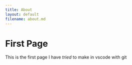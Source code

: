 ```yaml
---
title: About
layout: default
filename: about.md
---
```


# First Page
This is the first page I have _tried_ to make in vscode with git